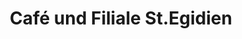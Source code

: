 ---
title: "Café und Filiale St.Egidien"
url: /st-egidien/cafe-und-filiale-st-egidien/
shop: Bäckerei
---